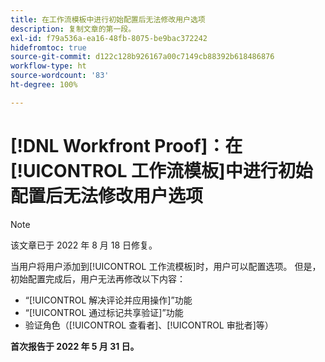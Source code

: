 ```yaml
---
title: 在工作流模板中进行初始配置后无法修改用户选项
description: 复制文章的第一段。
exl-id: f79a536a-ea16-48fb-8075-be9bac372242
hidefromtoc: true
source-git-commit: d122c128b926167a00c7149cb88392b618486876
workflow-type: ht
source-wordcount: '83'
ht-degree: 100%

---
```


# [!DNL Workfront Proof]：在[!UICONTROL 工作流模板]中进行初始配置后无法修改用户选项

>[!NOTE]
>
>该文章已于 2022 年 8 月 18 日修复。

当用户将用户添加到[!UICONTROL 工作流模板]时，用户可以配置选项。 但是，初始配置完成后，用户无法再修改以下内容：

* “[!UICONTROL 解决评论并应用操作]”功能
* “[!UICONTROL 通过标记共享验证]”功能
* 验证角色（[!UICONTROL 查看者]、[!UICONTROL 审批者]等）

**首次报告于 2022 年 5 月 31 日。**
